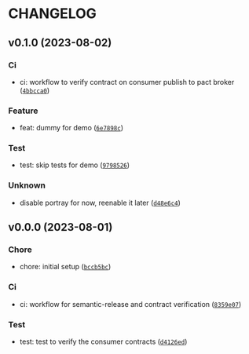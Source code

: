 # CHANGELOG



## v0.1.0 (2023-08-02)

### Ci

* ci: workflow to verify contract on consumer publish to pact broker ([`4bbcca0`](https://github.com/kukuroo-mountain/contract-provider/commit/4bbcca063cc7e3eb10eb209226ce4a793be11c54))

### Feature

* feat: dummy for demo ([`6e7898c`](https://github.com/kukuroo-mountain/contract-provider/commit/6e7898c76e8784270d26febe049aee7788f01fe0))

### Test

* test: skip tests for demo ([`9798526`](https://github.com/kukuroo-mountain/contract-provider/commit/97985262740d9ca7be0117765d7491f171ba3a35))

### Unknown

* disable portray for now, reenable it later ([`d48e6c4`](https://github.com/kukuroo-mountain/contract-provider/commit/d48e6c4968511080a3f50d7505c89f485e045802))


## v0.0.0 (2023-08-01)

### Chore

* chore: initial setup ([`bccb5bc`](https://github.com/kukuroo-mountain/contract-provider/commit/bccb5bc1bc07c1e7b2ace9e67a5c791a4f4a7abf))

### Ci

* ci: workflow for semantic-release and contract verification ([`8359e07`](https://github.com/kukuroo-mountain/contract-provider/commit/8359e074aa6c3f29b84b86a87901dc73067e779c))

### Test

* test: test to verify the consumer contracts ([`d4126ed`](https://github.com/kukuroo-mountain/contract-provider/commit/d4126ed36b8dbbca06d90190fed89cdd02e630a1))
